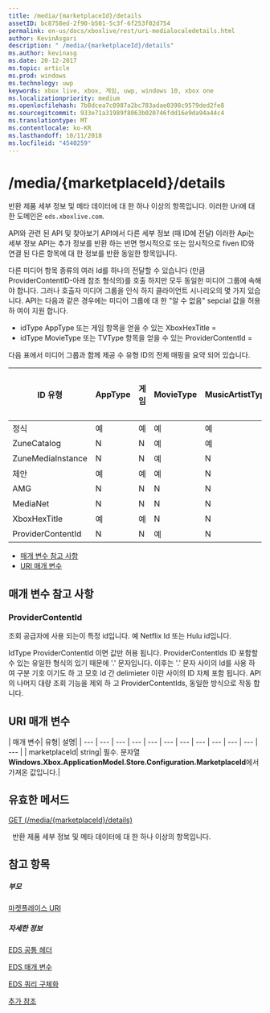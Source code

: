 ```yaml
---
title: /media/{marketplaceId}/details
assetID: bc8758ed-2f90-b501-5c3f-6f253f02d754
permalink: en-us/docs/xboxlive/rest/uri-medialocaledetails.html
author: KevinAsgari
description: " /media/{marketplaceId}/details"
ms.author: kevinasg
ms.date: 20-12-2017
ms.topic: article
ms.prod: windows
ms.technology: uwp
keywords: xbox live, xbox, 게임, uwp, windows 10, xbox one
ms.localizationpriority: medium
ms.openlocfilehash: 7b8dcea7c0987a2bc783adae0398c9579ded2fe8
ms.sourcegitcommit: 933e71a31989f8063b020746fdd16e9da94a44c4
ms.translationtype: MT
ms.contentlocale: ko-KR
ms.lasthandoff: 10/11/2018
ms.locfileid: "4540259"
---
```

# <a name="mediamarketplaceiddetails"></a>/media/{marketplaceId}/details
반환 제품 세부 정보 및 메타 데이터에 대 한 하나 이상의 항목입니다. 이러한 Uri에 대 한 도메인은 `eds.xboxlive.com`.
 
API와 관련 된 API 및 찾아보기 API에서 다른 세부 정보 (때 ID에 전달) 이러한 Api는 세부 정보 API는 추가 정보를 반환 하는 반면 명시적으로 또는 암시적으로 fiven ID와 연결 된 다른 항목에 대 한 정보를 반환 동일한 항목입니다.
 
다른 미디어 항목 종류의 여러 Id를 하나의 전달할 수 있습니다 (만큼 ProviderContentID-아래 참조 형식의)를 호출 하지만 모두 동일한 미디어 그룹에 속해야 합니다. 그러나 호출자 미디어 그룹을 인식 하지 클라이언트 시나리오의 몇 가지 있습니다. API는 다음과 같은 경우에는 미디어 그룹에 대 한 "알 수 없음" sepcial 값을 허용 하 여이 지원 합니다.
 
   * idType AppType 또는 게임 항목을 얻을 수 있는 XboxHexTitle =
   * idType MovieType 또는 TVType 항목을 얻을 수 있는 ProviderContentId =
  
다음 표에서 미디어 그룹과 함께 제공 수 유형 ID의 전체 매핑을 요약 되어 있습니다.
 
| ID 유형| AppType| 게임| MovieType| MusicArtistType| MusicType| TVType| WebVideoType| 알 수 없음| 
| --- | --- | --- | --- | --- | --- | --- | --- | --- | 
| 정식| 예| 예| 예| 예| 예| 예| 예| N| 
| ZuneCatalog| N| N| 예| 예| 예| 예| N| N| 
| ZuneMediaInstance| N| N| 예| N| 예| 예| N| N| 
| 제안| 예| 예| 예| N| 예| 예| N| N| 
| AMG| N| N| N| N| 예| N| N| N| 
| MediaNet| N| N| N| N| 예| N| N| N| 
| XboxHexTitle| 예| 예| N| N| N| N| N| 예| 
| ProviderContentId| N| N| 예| N| N| 예| N| 예| 
 
  * [매개 변수 참고 사항](#ID4EEH)
  * [URI 매개 변수](#ID4EUH)
 
<a id="ID4EEH"></a>

 
## <a name="parameter-notes"></a>매개 변수 참고 사항
 
<a id="ID4EIH"></a>

 
### <a name="providercontentid"></a>ProviderContentId
 
조회 공급자에 사용 되는이 특정 id입니다. 예 Netflix Id 또는 Hulu id입니다.
 
IdType ProviderContentId 이면 값만 허용 됩니다. ProviderContentIds ID 포함할 수 있는 유일한 형식의 있기 때문에 '.' 문자입니다. 이후는 '.' 문자 사이의 Id를 사용 하 여 구분 기호 이기도 하 고 모호 Id 간 delimieter 이란 사이의 ID 자체 포함 됩니다. API의 나머지 대량 조회 기능을 제외 하 고 ProviderContentIds, 동일한 방식으로 작동 합니다.
   
<a id="ID4EUH"></a>

 
## <a name="uri-parameters"></a>URI 매개 변수
 
| 매개 변수| 유형| 설명| 
| --- | --- | --- | --- | --- | --- | --- | --- | --- | --- | --- | --- | 
| marketplaceId| string| 필수. 문자열 <b>Windows.Xbox.ApplicationModel.Store.Configuration.MarketplaceId</b>에서 가져온 값입니다.| 
  
<a id="ID4EWAAC"></a>

 
## <a name="valid-methods"></a>유효한 메서드

[GET (/media/{marketplaceId}/details)](uri-medialocaledetailsget.md)

&nbsp;&nbsp;반환 제품 세부 정보 및 메타 데이터에 대 한 하나 이상의 항목입니다. 
 
<a id="ID4EABAC"></a>

 
## <a name="see-also"></a>참고 항목
 
<a id="ID4ECBAC"></a>

 
##### <a name="parent"></a>부모 

[마켓플레이스 URI](atoc-reference-marketplace.md)

  
<a id="ID4EMBAC"></a>

 
##### <a name="further-information"></a>자세한 정보 

[EDS 공통 헤더](../../additional/edscommonheaders.md)

 [EDS 매개 변수](../../additional/edsparameters.md)

 [EDS 쿼리 구체화](../../additional/edsqueryrefiners.md)

 [추가 참조](../../additional/atoc-xboxlivews-reference-additional.md)

   